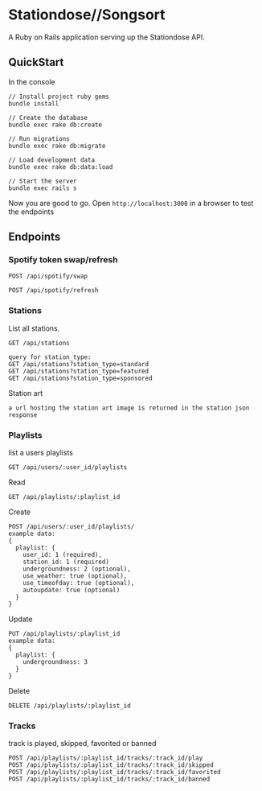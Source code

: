 Stationdose//Songsort
===================

A Ruby on Rails application serving up the Stationdose API.

## QuickStart

In the console

```
// Install project ruby gems
bundle install

// Create the database
bundle exec rake db:create

// Run migrations
bundle exec rake db:migrate

// Load development data
bundle exec rake db:data:load

// Start the server
bundle exec rails s

```
Now you are good to go. Open `http://localhost:3000` in a browser to test the endpoints

## Endpoints


### Spotify token swap/refresh

```
POST /api/spotify/swap
```

```
POST /api/spotify/refresh
```

### Stations

List all stations.
```
GET /api/stations

query for station_type:
GET /api/stations?station_type=standard
GET /api/stations?station_type=featured
GET /api/stations?station_type=sponsored
```

Station art
```
a url hosting the station art image is returned in the station json response
```

### Playlists

list a users playlists
```
GET /api/users/:user_id/playlists
```

Read
```
GET /api/playlists/:playlist_id
```

Create
```
POST /api/users/:user_id/playlists/
example data:
{
  playlist: {
    user_id: 1 (required),
    station_id: 1 (required)
    undergroundness: 2 (optional),
    use_weather: true (optional),
    use_timeofday: true (optional),
    autoupdate: true (optional)
  }
}
```

Update
```
PUT /api/playlists/:playlist_id
example data:
{
  playlist: {
    undergroundness: 3
  }
}
```

Delete
```
DELETE /api/playlists/:playlist_id
```

### Tracks

track is played, skipped, favorited or banned
```
POST /api/playlists/:playlist_id/tracks/:track_id/play
POST /api/playlists/:playlist_id/tracks/:track_id/skipped
POST /api/playlists/:playlist_id/tracks/:track_id/favorited
POST /api/playlists/:playlist_id/tracks/:track_id/banned
```
